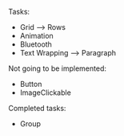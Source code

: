 Tasks:
 - Grid --> Rows
 - Animation
 - Bluetooth
 - Text Wrapping --> Paragraph

 Not going to be implemented:
 - Button
 - ImageClickable

 Completed tasks:
 - Group